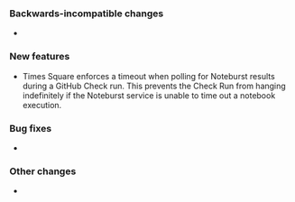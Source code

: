 <!-- Delete the sections that don't apply -->

### Backwards-incompatible changes

-

### New features

- Times Square enforces a timeout when polling for Noteburst results during a GitHub Check run. This prevents the Check Run from hanging indefinitely if the Noteburst service is unable to time out a notebook execution.

### Bug fixes

-

### Other changes

-
